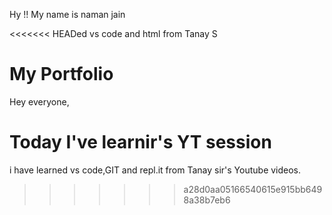 Hy !! My name is naman jain

<<<<<<< HEADed vs code and html from Tanay S
# My Portfolio


Hey everyone,

Today I've learnir's YT session
=======
i have learned vs code,GIT and repl.it from Tanay sir's Youtube videos.
>>>>>>> a28d0aa05166540615e915bb6498a38b7eb6


